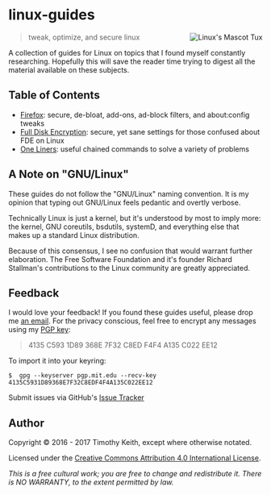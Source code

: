 # linux-guides

<img align="right" alt="Linux's Mascot Tux" src="https://raw.githubusercontent.com/keithieopia/linux-guides/master/.readme-assets/tux.png">

> tweak, optimize, and secure linux

A collection of guides for Linux on topics that I found myself constantly
researching. Hopefully this will save the reader time trying to digest all the
material available on these subjects.


## Table of Contents

* [Firefox](https://github.com/keithieopia/linux-guides/blob/master/firefox.md): secure,
de-bloat, add-ons, ad-block filters, and about:config tweaks
* [Full Disk Encryption](https://github.com/keithieopia/linux-guides/blob/master/full-disk-encryption.md):
secure, yet sane settings for those confused about FDE on Linux
* [One Liners](https://github.com/keithieopia/linux-guides/blob/master/one-liners.md):
useful chained commands to solve a variety of problems


## A Note on "GNU/Linux"
These guides do not follow the "GNU/Linux" naming convention. It is my opinion
that typing out GNU/Linux feels pedantic and overtly verbose.

Technically Linux is just a kernel, but it's understood by most to imply more:
the kernel, GNU coreutils, bsdutils, systemD, and everything else that makes up
a standard Linux distribution.

Because of this consensus, I see no confusion that would warrant further
elaboration. The Free Software Foundation and it's founder Richard Stallman's
contributions to the Linux community are greatly appreciated.


## Feedback
I would love your feedback! If you found these guides useful, please drop me
[an email](mailto:timothykeith@gmail.com). For the privacy conscious, feel free
to encrypt any messages using my [PGP key](http://pgp.mit.edu/pks/lookup?op=vindex&fingerprint=on&search=0xF4F4A135C022EE12):

> 4135 C593 1D89 368E 7F32 C8ED F4F4 A135 C022 EE12

To import it into your keyring:
```console
$  gpg --keyserver pgp.mit.edu --recv-key 4135C5931D89368E7F32C8EDF4F4A135C022EE12
```

Submit issues via GitHub's [Issue Tracker](https://github.com/keithieopia/linux-guides/issues)


## Author
Copyright &copy; 2016 - 2017 Timothy Keith, except where otherwise notated.

Licensed under the [Creative Commons Attribution 4.0 International License](https://github.com/keithieopia/linux-guides/blob/master/LICENSE).

*This is a free cultural work; you are free to change and redistribute it. There
is NO WARRANTY, to the extent permitted by law.*
